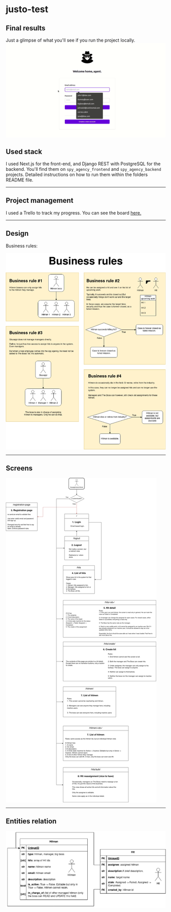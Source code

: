 # justo-test

## Final results

Just a glimpse of what you'll see if you run the project locally.
![](justotest.gif)


## Used stack

I used Next.js for the front-end, and Django REST with PostgreSQL for the backend.
You'll find them on `spy_agency_frontend` and `spy_agency_backend` projects. Detailed instructions on how to run them within the folders README file.

-----
## Project management

I used a Trello to track my progress. You can see the board [here.](https://trello.com/b/EDTJa0sE/justo-technical-test)

---------

## Design

Business rules:

![](business-cases.drawio.png)

---------

## Screens

![](screens.drawio.png)

---------

## Entities relation

![](entities.drawio.png)